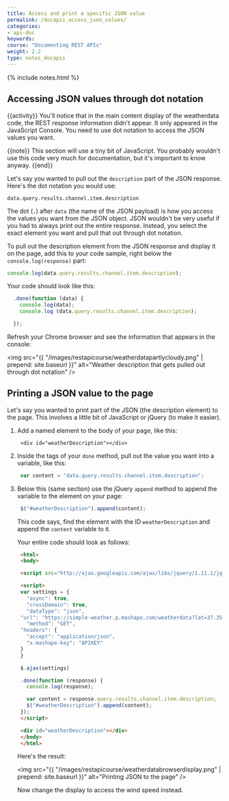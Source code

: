 ```yaml
---
title: Access and print a specific JSON value
permalink: /docapis_access_json_values/
categories:
- api-doc
keywords: 
course: "Documenting REST APIs"
weight: 2.2
type: notes_docapis
---
```

{% include notes.html %}

## Accessing JSON values through dot notation
{{activity}}
You'll notice that in the main content display of the weatherdata code, the REST response information didn't appear. It only appeared in the JavaScript Console. You need to use dot notation to access the JSON values you want.

{{note}} This section will use a tiny bit of JavaScript. You probably wouldn't use this code very much for documentation, but it's important to know anyway. {{end}}

Let's say you wanted to pull out the `description` part of the JSON response. Here's the dot notation you would use:

```
data.query.results.channel.item.description
```

The dot (`.`) after `data` (the name of the JSON payload) is how you access the values you want from the JSON object. JSON wouldn't be very useful if you had to always print out the entire response. Instead, you select the exact element you want and pull that out through dot notation.

To pull out the description element from the JSON response and display it on the page, add this to your code sample, right below the `console.log(response)` part:

```js
console.log(data.query.results.channel.item.description);
```

Your code should look like this:

```js
  .done(function (data) {
    console.log(data);
    console.log (data.query.results.channel.item.description);

  });
```

Refresh your Chrome browser and see the information that appears in the console:

<img src="{{ "/images/restapicourse/weatherdatapartlycloudy.png" | prepend: site.baseurl }}" alt="Weather description that gets pulled out through dot notation" />

## Printing a JSON value to the page

Let's say you wanted to print part of the JSON (the description element) to the page. This involves a little bit of JavaScript or jQuery (to make it easier).

1. Add a named element to the body of your page, like this:

   ```
    <div id="weatherDescription"></div>
   ```

2. Inside the tags of your `done` method, pull out the value you want into a variable, like this:

   ```js
    var content = "data.query.results.channel.item.description";
   ```

3. Below this (same section) use the jQuery `append` method to append the variable to the element on your page:

   ```js
    $("#weatherDescription").append(content);
   ```

    This code says, find the element with the ID `weatherDescription` and append the `content` variable to it.

    Your entire code should look as follows:

   ```html
    <html>
    <body>

    <script src="http://ajax.googleapis.com/ajax/libs/jquery/1.11.1/jquery.min.js"></script>

    <script>
    var settings = {
      "async": true,
      "crossDomain": true,
      "dataType": "json",
    "url": "https://simple-weather.p.mashape.com/weatherdata?lat=37.354108&lng=-121.955236",
      "method": "GET",
    "headers": {
      "accept": "application/json",
      "x-mashape-key": "APIKEY"
    }
    }

    $.ajax(settings)

    .done(function (response) {
      console.log(response);

      var content = response.query.results.channel.item.description;
      $("#weatherDescription").append(content);
    });
    </script>

    <div id="weatherDescription"></div>
    </body>
    </html>
   ```

    Here's the result:

    <img src="{{ "/images/restapicourse/weatherdatabrowserdisplay.png" | prepend: site.baseurl }}" alt="Printing JSON to the page" />

    Now change the display to access the wind speed instead.


